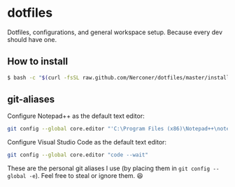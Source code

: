 # dotfiles
Dotfiles, configurations, and general workspace setup. Because every dev should have one.

## How to install
```bash
$ bash -c "$(curl -fsSL raw.github.com/Nerconer/dotfiles/master/install.sh)"
```

## git-aliases
Configure Notepad++ as the default text editor:
```bash
git config --global core.editor "'C:\Program Files (x86)\Notepad++\notepad++.exe'"
```
Configure Visual Studio Code as the default text editor:
```bash
git config --global core.editor "code --wait"
```
These are the personal git aliases I use (by placing them in `git config --global -e`). Feel free to steal or ignore them. :satisfied:
